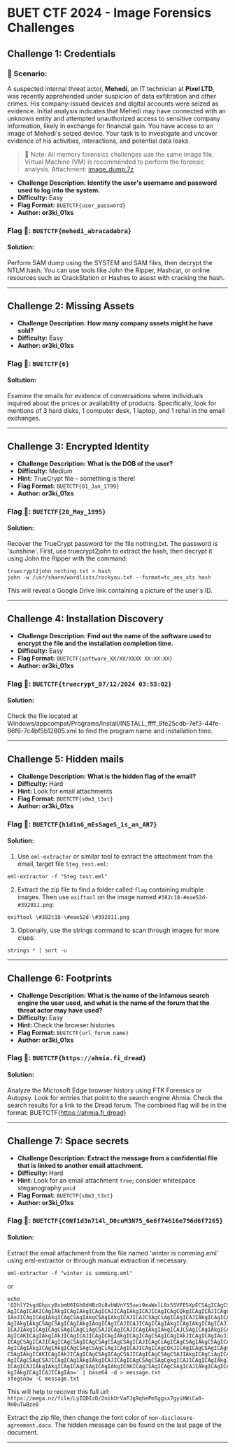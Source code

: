 # BUET CTF 2024 - Image Forensics Challenges

## **Challenge 1: Credentials**
### 📜 Scenario:
A suspected internal threat actor, **Mehedi**, an IT technician at **Pixel LTD**, was recently apprehended under suspicion of data exfiltration and other crimes. His company-issued devices and digital accounts were seized as evidence. Initial analysis indicates that Mehedi may have connected with an unknown entity and attempted unauthorized access to sensitive company information, likely in exchange for financial gain.
You have access to an image of Mehedi's seized device. Your task is to investigate and uncover evidence of his activities, interactions, and potential data leaks.

>  📝 Note: All memory forensics challenges use the same image file. Virtual Machine (VM) is recommended to perform the forensic analysis.
> Attachment: [image_dump.7z](https://drive.google.com/file/d/1uUyXE5qoP8XMAXiuOWjDBDO37bx5Zfo8/view?usp=sharing)
   - **Challenge Description: Identify the user's username and password used to log into the system.**
   - **Difficulty:** Easy   
   - **Flag Format:** `BUETCTF{user_password}`
   - **Author: or3ki_01xs**
   
### **Flag 🚩:** `BUETCTF{mehedi_abracadabra}`
  
#### Solution: 
Perform SAM dump using the SYSTEM and SAM files, then decrypt the NTLM hash. You can use tools like John the Ripper, Hashcat, or online resources such as CrackStation or Hashes to assist with cracking the hash.
  
---

## **Challenge 2: Missing Assets**
   - **Challenge Description: How many company assets might he have sold?**
   - **Difficulty:** Easy
   - **Author: or3ki_01xs**   

### **Flag 🚩:** `BUETCTF{6}` 

#### Soltution:
Examine the emails for evidence of conversations where individuals inquired about the prices or availability of products. Specifically, look for mentions of 3 hard disks, 1 computer desk, 1 laptop, and 1 rehal in the email exchanges.

---

## **Challenge 3: Encrypted Identity**
   - **Challenge Description: What is the DOB of the user?**  
   - **Difficulty:** Medium   
   - **Hint:** TrueCrypt file – something is there!  
   - **Flag Format:** `BUETCTF{01_Jan_1799}`
   - **Author: or3ki_01xs**
  
### **Flag 🚩:** `BUETCTF{20_May_1995}`  

#### Solution:
Recover the TrueCrypt password for the file nothing.txt. The password is 'sunshine'. First, use truecrypt2john to extract the hash, then decrypt it using John the Ripper with the command:
```
truecrypt2john nothing.txt > hash
john -w /usr/share/wordlists/rockyou.txt --format=tc_aes_xts hash
```
This will reveal a Google Drive link containing a picture of the user's ID.

---

## **Challenge 4: Installation Discovery**
   - **Challenge Description: Find out the name of the software used to encrypt the file and the installation completion time.**  
   - **Difficulty:** Easy  
   - **Flag Format:** `BUETCTF{software_XX/XX/XXXX XX:XX:XX}`
   - **Author: or3ki_01xs**  

### **Flag 🚩:** `BUETCTF{truecrypt_07/12/2024 03:53:02}`  

#### Solution:
Check the file located at Windows/appcompat/Programs/Install/INSTALL_ffff_9fe25cdb-7ef3-44fe-86f6-7c4bf5b12805.xml to find the program name and installation time.

---

## **Challenge 5: Hidden mails**
   - **Challenge Description: What is the hidden flag of the email?**  
   - **Difficulty:** Hard   
   - **Hint:** Look for email attachments  
   - **Flag Format:** `BUETCTF{s0m3_t3xt}`
   - **Author: or3ki_01xs**   

### **Flag 🚩:** `BUETCTF{h1d1nG_mEsSageS_1s_an_AR7}`  

#### Solution:
1. Use `eml-extractor` or similar tool to extract the attachment from the email, target file `Steg test.eml`:
```
eml-extractor -f "Steg test.eml"
```
2. Extract the zip file to find a folder called `flag` containing multiple images. Then use `exiftool` on the image named `#382c18-#eae52d-#392011.png`:
```
exiftool \#382c18-\#eae52d-\#392011.png
```
3. Optionally, use the strings command to scan through images for more clues:
```
strings * | sort -u
```

---

## **Challenge 6: Footprints**
   - **Challenge Description: What is the name of the infamous search engine the user used, and what is the name of the forum that the threat actor may have used?**  
   - **Difficulty:** Easy  
   - **Hint:** Check the browser histories  
   - **Flag Format:** `BUETCTF{url_forum name}`  
   - **Author: or3ki_01xs**
     
### **Flag 🚩:** `BUETCTF{https://ahmia.fi_dread}`
  
#### Solution:
Analyze the Microsoft Edge browser history using FTK Forensics or Autopsy. Look for entries that point to the search engine Ahmia. Check the search results for a link to the Dread forum.
The combined flag will be in the format: BUETCTF{https://ahmia.fi_dread}

  ---
   
## **Challenge 7: Space secrets**
   - **Challenge Description: Extract the message from a confidential file that is linked to another email attachment.**  
   - **Difficulty:** Hard  
   - **Hint:** Look for an email attachment `free`; consider whitespace steganography `paid`  
   - **Flag Format:** `BUETCTF{s0m3_t3xt}`
   - **Author: or3ki_01xs**

### **Flag 🚩:** `BUETCTF{C0Nf1d3n714l_D0cuM3N75_6e6f74616e796d6f7265}`  
#### Solution:
Extract the email attachment from the file named 'winter is comming.eml' using eml-extractor or through manual extraction if necessary.
```
eml-extractor -f "winter is somming.eml"
```
or 
```
echo 'Q2hlY2sgdGhpcyBvbmU6IGh0dHBzOi8vbWVnYS5uei9maWxlL0x5SVFESXpECSAgICAgCSAJICAgCS
AgICAgICAKICAgIAkgICAgIAkgICAgICAJICAgIAkgICAJICAgICAgCQkgICAgICAJICAgCSAgICAg
IAoJICAgICAgIAkgICAgCSAgIAkgCSAgIAkgICAJICAJCSAgCiAgICAgICAJIAkgICAgICAJICAgCS
AgIAkgIAkgCSAgCSAgICAgIAkgIAogICAgICAJICAJICAgICAgIAkgICAgIAkgICAgICAJICAgICAJ
ICAJIAkgICAgICAgCSAgICAgCiAgCSAJICAgICAJICAgIAkgIAkgICAJCSAgICAgIAkgICAgICAJIC
AgICAKICAgIAkgIAkJICAgICAJICAgICAgIAkgICAgICAgCSAgICAgIAkJICAgICAgIAoJIAkgICAg
ICAgCSAgICAJICAgICAgCSAgICAgCSAgCSAgCSAgICAJICAgCiAgICAgCSAgIAkgCSAgICAJICAJIC
AgICAgIAkgICAgIAkgICAgCSAgCSAgCiAgICAgICAJICAgICAgCQkJICAgICAgCSAgICAgCSAJICAg
CSAgIAkgICAKICAgIAkJICAgICAgCSAgICAgCSAJICAgICAgCSAgCSAJIAkgICAgCiAgICAgIAkgIC
AgICAgCSAgCSAJICAgICAgIAkgIAkgICAJICAgICAgCSAgCSAgCgkgICAJICAgICAgIAkgICAgIAkg
ICAgICAJIAkgIAkgICAgICAgCSAgICAgIAkgICAKICAgCSAgICAgCSAgICAJIAkgICAgICAJICAgIA
kgIAkgICAgICAJICAgIAo=' | base64 -d > message.txt
stegsnow -C message.txt
```
This will help to recover this full url: `https://mega.nz/file/LyIQDIzD/2nikUrVaFJg9qhePmSggsx7gyiHWiCa0-RH0uTwBze8`

Extract the zip file, then change the font color of `non-disclosure-agreement.docx`. The hidden message can be found on the last page of the document.

---
